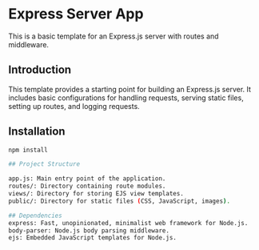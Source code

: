 # Express Server App

This is a basic template for an Express.js server with routes and middleware.

## Introduction

This template provides a starting point for building an Express.js server. It includes basic configurations for handling requests, serving static files, setting up routes, and logging requests.


## Installation

```bash
npm install

## Project Structure

app.js: Main entry point of the application.
routes/: Directory containing route modules.
views/: Directory for storing EJS view templates.
public/: Directory for static files (CSS, JavaScript, images).

## Dependencies
express: Fast, unopinionated, minimalist web framework for Node.js.
body-parser: Node.js body parsing middleware.
ejs: Embedded JavaScript templates for Node.js.

